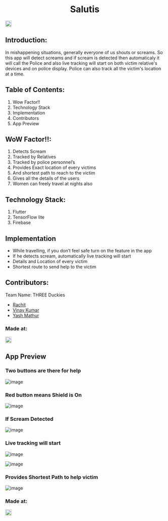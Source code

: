 <h1 align="center">Salutis</h1>
<p align="center">
</p>

<a href="https://hack36.com"> <img src="http://bit.ly/BuiltAtHack36" height=20px> </a>


## Introduction:
In mishappening situations, generally everyone of us shouts or screams. So this app will detect screams and if scream is detected then automaticaly it will call the Police and also live tracking will start on both victim relative's devices and on police display. Police can also track all the victim's location at a time.

## Table of Contents:
1. Wow Factor!!
2. Technology Stack
3. Implementation
4. Contributors
5. App Preview
  
## WoW Factor!!:
  1) Detects Scream
  2) Tracked by Relatives
  3) Tracked by police personnel’s
  4) Provides Exact location of every victims
  5) And shortest path to reach to the victim
  6) Gives all the details of the users
  7) Women can freely travel at nights also
  
## Technology Stack:
  1) Flutter
  2) TensorFlow lite
  3) Firebase
  
## Implementation
  * While travelling, if you don’t feel safe turn on the feature in the app
  * If he detects scream, automatically live tracking will start
  * Details and Location of every victim
  * Shortest route to send help to the victim

## Contributors:

Team Name: THREE Duckies

* [Rachit](https://github.com/rexj8)
* [Vinay Kumar](https://github.com/DR-NEGATIVE)
* [Yash Mathur](https://github.com/themockingjester)

### Made at:
<a href="https://hack36.com"> <img src="http://bit.ly/BuiltAtHack36" height=20px> </a>

## App Preview

### Two buttons are there for help
![image](https://user-images.githubusercontent.com/44037733/114281146-5e9cca80-9a5a-11eb-9a67-675ae4b37621.png)

### Red button means Shield is On
![image](https://user-images.githubusercontent.com/44037733/114281328-5d1fd200-9a5b-11eb-9195-3d3404c07c00.png)

### If Scream Detected
![image](https://user-images.githubusercontent.com/44037733/114281296-36619b80-9a5b-11eb-9e88-1a04d6123a69.png)

### Live tracking will start
![image](https://user-images.githubusercontent.com/44037733/114281415-e0d9be80-9a5b-11eb-9573-bf5a4fe596ee.png)

![image](https://user-images.githubusercontent.com/44037733/114281550-9147c280-9a5c-11eb-976b-759a17426274.png)

### Provides Shortest Path to help victim
![image](https://user-images.githubusercontent.com/44037733/114281519-6f4e4000-9a5c-11eb-8d30-9b0bf1ceb8ae.png)

### Made at:
<a href="https://hack36.com"> <img src="http://bit.ly/BuiltAtHack36" height=20px> </a>

